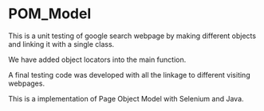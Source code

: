 # POM_Model

This is a unit testing of google search webpage by making different objects and linking it with a single class. 

We have added object locators into the main function. 

A final testing code was developed with all the linkage to different visiting webpages. 

This is a implementation of Page Object Model with Selenium and Java. 

